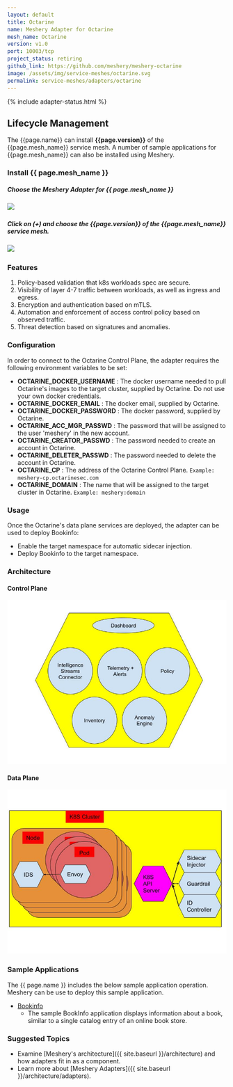 ```yaml
---
layout: default
title: Octarine
name: Meshery Adapter for Octarine
mesh_name: Octarine
version: v1.0
port: 10003/tcp
project_status: retiring
github_link: https://github.com/meshery/meshery-octarine
image: /assets/img/service-meshes/octarine.svg
permalink: service-meshes/adapters/octarine
---
```

{% include adapter-status.html %}

## Lifecycle Management

The {{page.name}} can install **{{page.version}}** of the {{page.mesh_name}} service mesh. A number of sample applications for {{page.mesh_name}} can also be installed using Meshery.

### Install {{ page.mesh_name }}

##### **Choose the Meshery Adapter for {{ page.mesh_name }}**

<a href="{{ site.baseurl }}/assets/img/adapters/octarine/octarine-adapter.png">
  <img style="width:500px;" src="{{ site.baseurl }}/assets/img/adapters/octarine/octarine-adapter.png" />
</a>

##### **Click on (+) and choose the {{page.version}} of the {{page.mesh_name}} service mesh.**

<a href="{{ site.baseurl }}/assets/img/adapters/octarine/octarine-install.png">
  <img style="width:500px;" src="{{ site.baseurl }}/assets/img/adapters/octarine/octarine-install.png" />
</a>

### Features

1. Policy-based validation that k8s workloads spec are secure.
1. Visibility of layer 4-7 traffic between workloads, as well as ingress and egress.
1. Encryption and authentication based on mTLS.
1. Automation and enforcement of access control policy based on observed traffic.
1. Threat detection based on signatures and anomalies.

### Configuration
In order to connect to the Octarine Control Plane, the adapter requires the following environment variables to be set:

* **OCTARINE_DOCKER_USERNAME** : The docker username needed to pull Octarine's images to the target cluster, supplied by Octarine. Do not use your own docker credentials.
* **OCTARINE_DOCKER_EMAIL** : The docker email, supplied by Octarine.
* **OCTARINE_DOCKER_PASSWORD** : The docker password, supplied by Octarine.
* **OCTARINE_ACC_MGR_PASSWD** : The password that will be assigned to the user 'meshery' in the new account.
* **OCTARINE_CREATOR_PASSWD** : The password needed to create an account in Octarine.
* **OCTARINE_DELETER_PASSWD** : The password needed to delete the account in Octarine.
* **OCTARINE_CP** : The address of the Octarine Control Plane. `Example: meshery-cp.octarinesec.com`
* **OCTARINE_DOMAIN** : The name that will be assigned to the target cluster in Octarine. `Example: meshery:domain`


### Usage

Once the Octarine's data plane services are deployed, the adapter can be used to deploy Bookinfo:

* Enable the target namespace for automatic sidecar injection.
* Deploy Bookinfo to the target namespace.

### Architecture

#### Control Plane

[![Octarine Control Plane](./octarine_cparch.jpg?raw=true)](./octarine_cparch.jpg?raw=true)

#### Data Plane

[![Octarine Data Plane](./octarine_dparch.jpg?raw=true)](./octarine_dparch.jpg?raw=true)

### Sample Applications 

The {{ page.name }} includes the below sample application operation. Meshery can be use to deploy this sample application.

- [Bookinfo]({{site.baseurl}}/guides/deploying-sample-apps#bookinfo) 
    - The sample BookInfo application displays information about a book, similar to a single catalog entry of an online book store.

### Suggested Topics

- Examine [Meshery's architecture]({{ site.baseurl }}/architecture) and how adapters fit in as a component.
- Learn more about [Meshery Adapters]({{ site.baseurl }}/architecture/adapters).
